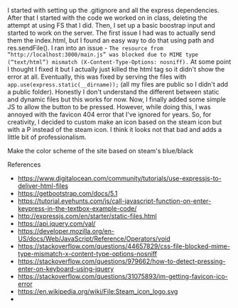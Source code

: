 I started with setting up the .gitignore and all the express dependencies. After that I started with the code we worked on in class, deleting the attempt at using FS that I did. Then, I set up a basic boostrap input and started to work on the server. The first issue I had was to actually send them the index.html, but I found an easy way to do that using path and res.sendFile(). I ran into an issue - `The resource from “http://localhost:3000/main.js” was blocked due to MIME type (“text/html”) mismatch (X-Content-Type-Options: nosniff).` At some point I thought I fixed it but I actually just killed the html tag so it didn't show the error at all. Eventually, this was fixed by serving the files with `app.use(express.static(__dirname));` (all my files are public so I didn't add a public folder). Honestly I don't understand the different between static and dynamic files but this works for now. Now, I finally added some simple JS to allow the button to be pressed. However, while doing this, I was annoyed with the favicon 404 error that I've ignored for years. So, for creativity, I decided to custom make an icon based on the steam icon but with a P instead of the steam icon. I think it looks not that bad and adds a little bit of professionalism.

Make the color scheme of the site based on steam's blue/black 

References 
* https://www.digitalocean.com/community/tutorials/use-expressjs-to-deliver-html-files
* https://getbootstrap.com/docs/5.1
* https://tutorial.eyehunts.com/js/call-javascript-function-on-enter-keypress-in-the-textbox-example-code/
* http://expressjs.com/en/starter/static-files.html
* https://api.jquery.com/val/
* https://developer.mozilla.org/en-US/docs/Web/JavaScript/Reference/Operators/void
* https://stackoverflow.com/questions/44657829/css-file-blocked-mime-type-mismatch-x-content-type-options-nosniff
* https://stackoverflow.com/questions/979662/how-to-detect-pressing-enter-on-keyboard-using-jquery
* https://stackoverflow.com/questions/31075893/im-getting-favicon-ico-error
* https://en.wikipedia.org/wiki/File:Steam_icon_logo.svg
* 
